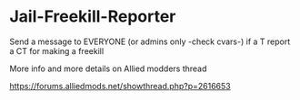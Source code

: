# Jail-Freekill-Reporter
Send a message to EVERYONE (or admins only -check cvars-) if a T report a CT for making a freekill

More info and more details on Allied modders thread


https://forums.alliedmods.net/showthread.php?p=2616653

